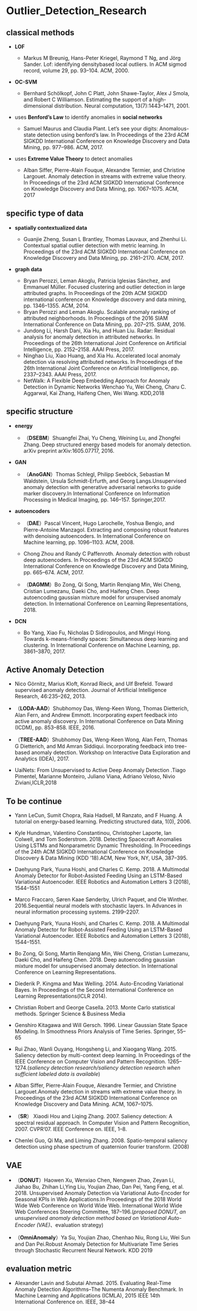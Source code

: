 # Outlier_Detection_Research

## classical methods
* **LOF**
  * Markus M Breunig, Hans-Peter Kriegel, Raymond T Ng, and Jörg Sander. Lof: identifying densitybased
    local outliers. In ACM sigmod record, volume 29, pp. 93–104. ACM, 2000.

* **OC-SVM**
  * Bernhard Schölkopf, John C Platt, John Shawe-Taylor, Alex J Smola, and Robert C Williamson.
    Estimating the support of a high-dimensional distribution. Neural computation, 13(7):1443–1471,
    2001.



* uses **Benford’s Law** to identify anomalies in **social networks**
  * Samuel Maurus and Claudia Plant. Let’s see your digits: Anomalous-state detection using benford’s
    law. In Proceedings of the 23rd ACM SIGKDD International Conference on Knowledge Discovery
    and Data Mining, pp. 977–986. ACM, 2017.

* uses **Extreme Value Theory** to detect anomalies
  * Alban Siffer, Pierre-Alain Fouque, Alexandre Termier, and Christine Largouet. Anomaly detection
    in streams with extreme value theory. In Proceedings of the 23rd ACM SIGKDD International
    Conference on Knowledge Discovery and Data Mining, pp. 1067–1075. ACM, 2017

## specific type of data

* **spatially contextualized data**
  * Guanjie Zheng, Susan L Brantley, Thomas Lauvaux, and Zhenhui Li. Contextual spatial outlier
    detection with metric learning. In Proceedings of the 23rd ACM SIGKDD International Conference
    on Knowledge Discovery and Data Mining, pp. 2161–2170. ACM, 2017.

* **graph data**
  * Bryan Perozzi, Leman Akoglu, Patricia Iglesias Sánchez, and Emmanuel Müller. Focused clustering
    and outlier detection in large attributed graphs. In Proceedings of the 20th ACM SIGKDD
    international conference on Knowledge discovery and data mining, pp. 1346–1355. ACM, 2014.
  * Bryan Perozzi and Leman Akoglu. Scalable anomaly ranking of attributed neighborhoods. In
    Proceedings of the 2016 SIAM International Conference on Data Mining, pp. 207–215. SIAM,
    2016.
  * Jundong Li, Harsh Dani, Xia Hu, and Huan Liu. Radar: Residual analysis for anomaly detection
    in attributed networks. In Proceedings of the 26th International Joint Conference on Artificial
    Intelligence, pp. 2152–2158. AAAI Press, 2017.
  * Ninghao Liu, Xiao Huang, and Xia Hu. Accelerated local anomaly detection via resolving attributed
    networks. In Proceedings of the 26th International Joint Conference on Artificial Intelligence, pp.
    2337–2343. AAAI Press, 2017.
  * NetWalk: A Flexible Deep Embedding Approach for Anomaly Detection in Dynamic Networks Wenchao Yu, Wei Cheng, Charu C. Aggarwal, Kai Zhang, Haifeng Chen, Wei Wang. KDD,2018

## specific structure

* **energy**

  * （**DSEBM**）Shuangfei Zhai, Yu Cheng, Weining Lu, and Zhongfei Zhang. Deep structured energy based models for anomaly detection. arXiv preprint arXiv:1605.07717, 2016.

    

* **GAN**

  * （**AnoGAN**）Thomas Schlegl, Philipp Seeböck, Sebastian M Waldstein, Ursula Schmidt-Erfurth, and Georg Langs.Unsupervised anomaly detection with generative adversarial networks to guide marker discovery.In International Conference on Information Processing in Medical Imaging, pp. 146–157. Springer,2017.

  

* **autoencoders**

  * （**DAE**）Pascal Vincent, Hugo Larochelle, Yoshua Bengio, and Pierre-Antoine Manzagol. Extracting and composing robust features with denoising autoencoders. In International Conference on Machine learning, pp. 1096–1103. ACM, 2008.

  * Chong Zhou and Randy C Paffenroth. Anomaly detection with robust deep autoencoders. In
    Proceedings of the 23rd ACM SIGKDD International Conference on Knowledge Discovery and
    Data Mining, pp. 665–674. ACM, 2017.

  * （**DAGMM**）Bo Zong, Qi Song, Martin Renqiang Min, Wei Cheng, Cristian Lumezanu, Daeki Cho, and Haifeng Chen. Deep autoencoding gaussian mixture model for unsupervised anomaly detection. In International Conference on Learning Representations, 2018.

    

* **DCN**

  * Bo Yang, Xiao Fu, Nicholas D Sidiropoulos, and Mingyi Hong. Towards k-means-friendly spaces:
    Simultaneous deep learning and clustering. In International Conference on Machine Learning, pp.
    3861–3870, 2017.

## Active Anomaly Detection

- Nico Görnitz, Marius Kloft, Konrad Rieck, and Ulf Brefeld. Toward supervised anomaly detection.
  Journal of Artificial Intelligence Research, 46:235–262, 2013.

- （**LODA-AAD**）Shubhomoy Das, Weng-Keen Wong, Thomas Dietterich, Alan Fern, and Andrew Emmott. Incorporating expert feedback into active anomaly discovery. In International Conference on Data Mining (ICDM), pp. 853–858. IEEE, 2016.
- （**TREE-AAD**）Shubhomoy Das, Weng-Keen Wong, Alan Fern, Thomas G Dietterich, and Md Amran Siddiqui. Incorporating feedback into tree-based anomaly detection. Workshop on Interactive Data Exploration and Analytics (IDEA), 2017.
- UaiNets: From Unsupervised to Active Deep Anomaly Detection .Tiago Pimentel, Marianne Monteiro, Juliano Viana, Adriano Veloso, Nivio Ziviani,ICLR,2018 





## To be continue

- Yann LeCun, Sumit Chopra, Raia Hadsell, M Ranzato, and F Huang. A tutorial on energy-based learning. Predicting structured data, 1(0), 2006.


- Kyle Hundman, Valentino Constantinou, Christopher Laporte, Ian Colwell, and Tom Soderstrom. 2018. Detecting Spacecraft Anomalies Using LSTMs and Nonparametric Dynamic Thresholding. In Proceedings of the 24th ACM SIGKDD International Conference on Knowledge Discovery &#38; Data Mining (KDD ’18).ACM, New York, NY, USA, 387–395.


- 
  Daehyung Park, Yuuna Hoshi, and Charles C. Kemp. 2018. A Multimodal Anomaly Detector for Robot-Assisted Feeding Using an LSTM-Based Variational Autoencoder. IEEE Robotics and Automation Letters 3 (2018), 1544–1551

- Marco Fraccaro, Søren Kaae Sønderby, Ulrich Paquet, and Ole Winther. 2016.Sequential neural models with stochastic layers. In Advances in neural information processing systems. 2199–2207.
- Daehyung Park, Yuuna Hoshi, and Charles C. Kemp. 2018. A Multimodal Anomaly Detector for Robot-Assisted Feeding Using an LSTM-Based Variational Autoencoder. IEEE Robotics and Automation Letters 3 (2018), 1544–1551.
- Bo Zong, Qi Song, Martin Renqiang Min, Wei Cheng, Cristian Lumezanu, Daeki Cho, and Haifeng Chen. 2018. Deep autoencoding gaussian mixture model for unsupervised anomaly detection. In International Conference on Learning Representations.
- Diederik P. Kingma and Max Welling. 2014. Auto-Encoding Variational Bayes. In Proceedings of the Second International Conference on Learning Representations(ICLR 2014).
-  Christian Robert and George Casella. 2013. Monte Carlo statistical methods. Springer Science & Business Media
- Genshiro Kitagawa and Will Gersch. 1996. Linear Gaussian State Space Modeling. In Smoothness Priors Analysis of Time Series. Springer, 55–65
- Rui Zhao, Wanli Ouyang, Hongsheng Li, and Xiaogang Wang. 2015. Saliency detection by multi-context deep learning. In Proceedings of the IEEE Conference on Computer Vision and Pattern Recognition. 1265–1274.(*saliency detection research/saliency detection research when sufficient labeled data is available*)
- Alban Siffer, Pierre-Alain Fouque, Alexandre Termier, and Christine Largouet.Anomaly detection in streams with extreme value theory. In Proceedings of the 23rd ACM SIGKDD International Conference on Knowledge Discovery and Data Mining. ACM, 1067–1075.
- （**SR**） Xiaodi Hou and Liqing Zhang. 2007. Saliency detection: A spectral residual approach. In Computer Vision and Pattern Recognition, 2007. CVPR’07. IEEE Conference on. IEEE, 1–8.
- Chenlei Guo, Qi Ma, and Liming Zhang. 2008. Spatio-temporal saliency detection using phase spectrum of quaternion fourier transform. (2008)



## VAE

- （**DONUT**）Haowen Xu, Wenxiao Chen, Nengwen Zhao, Zeyan Li, Jiahao Bu, Zhihan Li,Ying Liu, Youjian Zhao, Dan Pei, Yang Feng, et al. 2018. Unsupervised Anomaly Detection via Variational Auto-Encoder for Seasonal KPIs in Web Applications.In Proceedings of the 2018 World Wide Web Conference on World Wide Web. International World Wide Web Conferences Steering Committee, 187–196.(*proposed DONUT, an unsupervised anomaly detection method based on Variational Auto-Encoder (VAE)*、evaluation strategy)

- （**OmniAnomaly**）Ya Su, Youjian Zhao, Chenhao Niu, Rong Liu, Wei Sun and Dan Pei.Robust Anomaly Detection for Multivariate Time Series through Stochastic Recurrent Neural Network. KDD 2019

  

## evaluation metric

- Alexander Lavin and Subutai Ahmad. 2015. Evaluating Real-Time Anomaly Detection Algorithms–The Numenta Anomaly Benchmark. In Machine Learning and Applications (ICMLA), 2015 IEEE 14th International Conference on. IEEE, 38–44